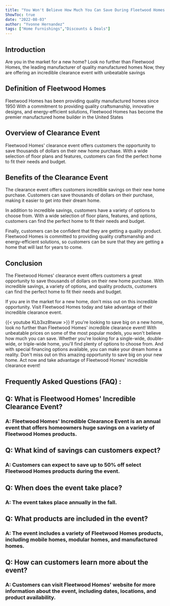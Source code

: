```yaml
---
title: "You Won't Believe How Much You Can Save During Fleetwood Homes' Incredible Clearance Event!"
ShowToc: true 
date: "2022-08-03"
author: "Yvonne Hernandez" 
tags: ["Home Furnishings","Discounts & Deals"]
---
```

## Introduction
Are you in the market for a new home? Look no further than Fleetwood Homes, the leading manufacturer of quality manufactured homes Now, they are offering an incredible clearance event with unbeatable savings 

## Definition of Fleetwood Homes
Fleetwood Homes has been providing quality manufactured homes since 1950 With a commitment to providing quality craftsmanship, innovative designs, and energy-efficient solutions, Fleetwood Homes has become the premier manufactured home builder in the United States 

## Overview of Clearance Event
Fleetwood Homes' clearance event offers customers the opportunity to save thousands of dollars on their new home purchase. With a wide selection of floor plans and features, customers can find the perfect home to fit their needs and budget. 

## Benefits of the Clearance Event
The clearance event offers customers incredible savings on their new home purchase. Customers can save thousands of dollars on their purchase, making it easier to get into their dream home. 

In addition to incredible savings, customers have a variety of options to choose from. With a wide selection of floor plans, features, and options, customers can find the perfect home to fit their needs and budget. 

Finally, customers can be confident that they are getting a quality product. Fleetwood Homes is committed to providing quality craftsmanship and energy-efficient solutions, so customers can be sure that they are getting a home that will last for years to come. 

## Conclusion
The Fleetwood Homes' clearance event offers customers a great opportunity to save thousands of dollars on their new home purchase. With incredible savings, a variety of options, and quality products, customers can find the perfect home to fit their needs and budget. 

If you are in the market for a new home, don't miss out on this incredible opportunity. Visit Fleetwood Homes today and take advantage of their incredible clearance event.

{{< youtube KLb3xz8twuw >}} 
If you're looking to save big on a new home, look no further than Fleetwood Homes' incredible clearance event! With unbeatable prices on some of the most popular models, you won't believe how much you can save. Whether you're looking for a single-wide, double-wide, or triple-wide home, you'll find plenty of options to choose from. And with special financing options available, you can make your dream home a reality. Don't miss out on this amazing opportunity to save big on your new home. Act now and take advantage of Fleetwood Homes' incredible clearance event!

## Frequently Asked Questions (FAQ) :
<h2>Q: What is Fleetwood Homes' Incredible Clearance Event?</h2>

<h3>A: Fleetwood Homes' Incredible Clearance Event is an annual event that offers homeowners huge savings on a variety of Fleetwood Homes products. </h3>

<h2>Q: What kind of savings can customers expect?</h2>

<h3>A: Customers can expect to save up to 50% off select Fleetwood Homes products during the event.</h3>

<h2>Q: When does the event take place?</h2>

<h3>A: The event takes place annually in the fall.</h3>

<h2>Q: What products are included in the event?</h2>

<h3>A: The event includes a variety of Fleetwood Homes products, including mobile homes, modular homes, and manufactured homes. </h3>

<h2>Q: How can customers learn more about the event?</h2>

<h3>A: Customers can visit Fleetwood Homes' website for more information about the event, including dates, locations, and product availability.</h3>



